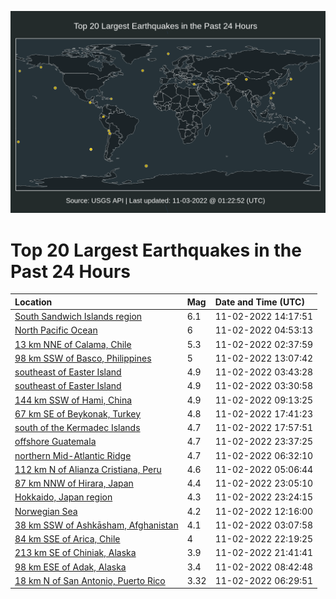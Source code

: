 ![Map](./map.png)

# Top 20 Largest Earthquakes in the Past 24 Hours

| Location | Mag | Date and Time (UTC) |
|:---|:---|:---|
| [South Sandwich Islands region](https://earthquake.usgs.gov/earthquakes/eventpage/us7000ilyk) | 6.1 | 11-02-2022 14:17:51 |
| [North Pacific Ocean](https://earthquake.usgs.gov/earthquakes/eventpage/us7000ilwt) | 6 | 11-02-2022 04:53:13 |
| [13 km NNE of Calama, Chile](https://earthquake.usgs.gov/earthquakes/eventpage/us7000ilvn) | 5.3 | 11-02-2022 02:37:59 |
| [98 km SSW of Basco, Philippines](https://earthquake.usgs.gov/earthquakes/eventpage/us7000ilyc) | 5 | 11-02-2022 13:07:42 |
| [southeast of Easter Island](https://earthquake.usgs.gov/earthquakes/eventpage/us7000ilwn) | 4.9 | 11-02-2022 03:43:28 |
| [southeast of Easter Island](https://earthquake.usgs.gov/earthquakes/eventpage/us7000ilwk) | 4.9 | 11-02-2022 03:30:58 |
| [144 km SSW of Hami, China](https://earthquake.usgs.gov/earthquakes/eventpage/us7000ilxs) | 4.9 | 11-02-2022 09:13:25 |
| [67 km SE of Beykonak, Turkey](https://earthquake.usgs.gov/earthquakes/eventpage/us7000im0t) | 4.8 | 11-02-2022 17:41:23 |
| [south of the Kermadec Islands](https://earthquake.usgs.gov/earthquakes/eventpage/us7000im11) | 4.7 | 11-02-2022 17:57:51 |
| [offshore Guatemala](https://earthquake.usgs.gov/earthquakes/eventpage/us7000im2r) | 4.7 | 11-02-2022 23:37:25 |
| [northern Mid-Atlantic Ridge](https://earthquake.usgs.gov/earthquakes/eventpage/us7000ilxh) | 4.7 | 11-02-2022 06:32:10 |
| [112 km N of Alianza Cristiana, Peru](https://earthquake.usgs.gov/earthquakes/eventpage/us7000ilwy) | 4.6 | 11-02-2022 05:06:44 |
| [87 km NNW of Hirara, Japan](https://earthquake.usgs.gov/earthquakes/eventpage/us7000im2l) | 4.4 | 11-02-2022 23:05:10 |
| [Hokkaido, Japan region](https://earthquake.usgs.gov/earthquakes/eventpage/us7000im2q) | 4.3 | 11-02-2022 23:24:15 |
| [Norwegian Sea](https://earthquake.usgs.gov/earthquakes/eventpage/us7000ily7) | 4.2 | 11-02-2022 12:16:00 |
| [38 km SSW of Ashkāsham, Afghanistan](https://earthquake.usgs.gov/earthquakes/eventpage/us7000ilw9) | 4.1 | 11-02-2022 03:07:58 |
| [84 km SSE of Arica, Chile](https://earthquake.usgs.gov/earthquakes/eventpage/us7000im2c) | 4 | 11-02-2022 22:19:25 |
| [213 km SE of Chiniak, Alaska](https://earthquake.usgs.gov/earthquakes/eventpage/us7000im23) | 3.9 | 11-02-2022 21:41:41 |
| [98 km ESE of Adak, Alaska](https://earthquake.usgs.gov/earthquakes/eventpage/ak022e27grr0) | 3.4 | 11-02-2022 08:42:48 |
| [18 km N of San Antonio, Puerto Rico](https://earthquake.usgs.gov/earthquakes/eventpage/pr71380528) | 3.32 | 11-02-2022 06:29:51 |
